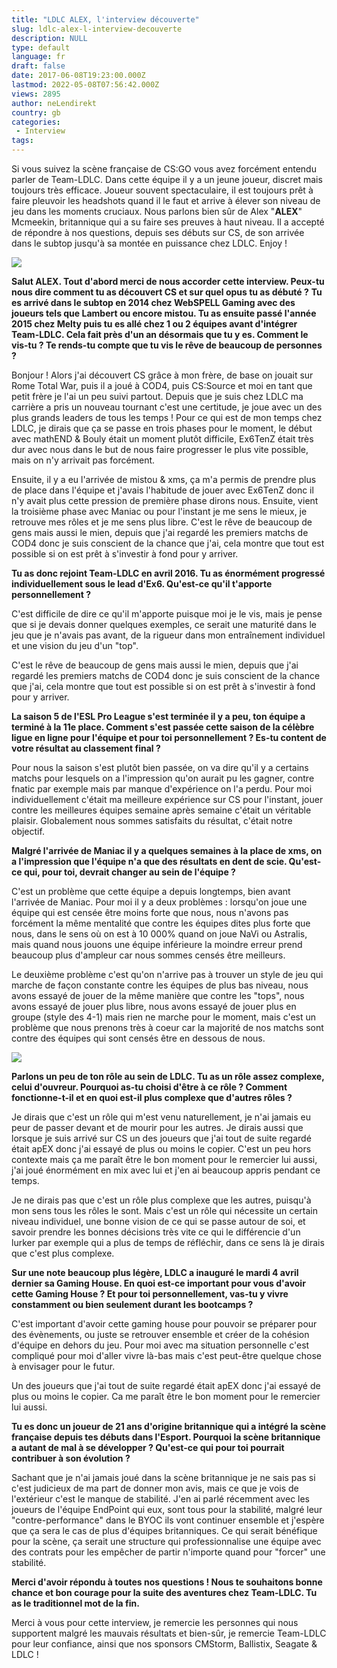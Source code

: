 ```yaml
---
title: "LDLC ALEX, l'interview découverte"
slug: ldlc-alex-l-interview-decouverte
description: NULL
type: default
language: fr
draft: false
date: 2017-06-08T19:23:00.000Z
lastmod: 2022-05-08T07:56:42.000Z
views: 2895
author: neLendirekt
country: gb
categories:
 - Interview
tags:
---
```

Si vous suivez la scène française de CS:GO vous avez forcément entendu parler de Team-LDLC. Dans cette équipe il y a un jeune joueur, discret mais toujours très efficace. Joueur souvent spectaculaire, il est toujours prêt à faire pleuvoir les headshots quand il le faut et arrive à élever son niveau de jeu dans les moments cruciaux. Nous parlons bien sûr de Alex "**ALEX**" Mcmeekin, britannique qui a su faire ses preuves à haut niveau. Il a accepté de répondre à nos questions, depuis ses débuts sur CS, de son arrivée dans le subtop jusqu'à sa montée en puissance chez LDLC. Enjoy !

![](/storage/images/58f14c18e79f1_600px-alex-at-eswc-2016jpeg.jpeg)

**Salut ALEX. Tout d'abord merci de nous accorder cette interview. Peux-tu nous dire comment tu as découvert CS et sur quel opus tu as débuté ?** **Tu es arrivé dans le subtop en 2014 chez WebSPELL Gaming avec des joueurs tels que Lambert ou encore mistou. Tu as ensuite passé l'année 2015 chez Melty puis tu es allé chez 1 ou 2 équipes avant d'intégrer Team-LDLC. Cela fait près d'un an désormais que tu y es. Comment le vis-tu ? Te rends-tu compte que tu vis le rêve de beaucoup de personnes ?**

Bonjour ! Alors j'ai découvert CS grâce à mon frère, de base on jouait sur Rome Total War, puis il a joué à COD4, puis CS:Source et moi en tant que petit frère je l'ai un peu suivi partout. Depuis que je suis chez LDLC ma carrière a pris un nouveau tournant c'est une certitude, je joue avec un des plus grands leaders de tous les temps ! Pour ce qui est de mon temps chez LDLC, je dirais que ça se passe en trois phases pour le moment, le début avec mathEND & Bouly était un moment plutôt difficile, Ex6TenZ était très dur avec nous dans le but de nous faire progresser le plus vite possible, mais on n'y arrivait pas forcément.

Ensuite, il y a eu l'arrivée de mistou & xms, ça m'a permis de prendre plus de place dans l'équipe et j'avais l'habitude de jouer avec Ex6TenZ donc il n'y avait plus cette pression de première phase dirons nous. Ensuite, vient la troisième phase avec Maniac ou pour l'instant je me sens le mieux, je retrouve mes rôles et je me sens plus libre. C'est le rêve de beaucoup de gens mais aussi le mien, depuis que j'ai regardé les premiers matchs de COD4 donc je suis conscient de la chance que j'ai, cela montre que tout est possible si on est prêt à s'investir à fond pour y arriver.

**Tu as donc rejoint Team-LDLC en avril 2016\. Tu as énormément progressé individuellement sous le lead d'Ex6\. Qu'est-ce qu'il t'apporte personnellement ?**

C'est difficile de dire ce qu'il m'apporte puisque moi je le vis, mais je pense que si je devais donner quelques exemples, ce serait une maturité dans le jeu que je n'avais pas avant, de la rigueur dans mon entraînement individuel et une vision du jeu d'un "top". 

C'est le rêve de beaucoup de gens mais aussi le mien, depuis que j'ai regardé les premiers matchs de COD4 donc je suis conscient de la chance que j'ai, cela montre que tout est possible si on est prêt à s'investir à fond pour y arriver. 

**La saison 5 de l'ESL Pro League s'est terminée il y a peu, ton équipe a terminé à la 11e place. Comment s'est passée cette saison de la célèbre ligue en ligne pour l'équipe et pour toi personnellement ? Es-tu content de votre résultat au classement final ?**

Pour nous la saison s'est plutôt bien passée, on va dire qu'il y a certains matchs pour lesquels on a l'impression qu'on aurait pu les gagner, contre fnatic par exemple mais par manque d'expérience on l'a perdu. Pour moi individuellement c'était ma meilleure expérience sur CS pour l'instant, jouer contre les meilleures équipes semaine après semaine c'était un véritable plaisir. Globalement nous sommes satisfaits du résultat, c'était notre objectif.

**Malgré l'arrivée de Maniac il y a quelques semaines à la place de xms, on a l'impression que l'équipe n'a que des résultats en dent de scie. Qu'est-ce qui, pour toi, devrait changer au sein de l'équipe ?**

C'est un problème que cette équipe a depuis longtemps, bien avant l'arrivée de Maniac. Pour moi il y a deux problèmes : lorsqu'on joue une équipe qui est censée être moins forte que nous, nous n'avons pas forcément la même mentalité que contre les équipes dites plus forte que nous, dans le sens où on est à 10 000% quand on joue NaVi ou Astralis, mais quand nous jouons une équipe inférieure la moindre erreur prend beaucoup plus d'ampleur car nous sommes censés être meilleurs. 

Le deuxième problème c'est qu'on n'arrive pas à trouver un style de jeu qui marche de façon constante contre les équipes de plus bas niveau, nous avons essayé de jouer de la même manière que contre les "tops", nous avons essayé de jouer plus libre, nous avons essayé de jouer plus en groupe (style des 4-1) mais rien ne marche pour le moment, mais c'est un problème que nous prenons très à coeur car la majorité de nos matchs sont contre des équipes qui sont censés être en dessous de nous.

![](/storage/images/5939a955bb2d7_14279977986128jpeg.jpeg)

**Parlons un peu de ton rôle au sein de LDLC. Tu as un rôle assez complexe, celui d'ouvreur. Pourquoi as-tu choisi d'être à ce rôle ? Comment fonctionne-t-il et en quoi est-il plus complexe que d'autres rôles ?** 

Je dirais que c'est un rôle qui m'est venu naturellement, je n'ai jamais eu peur de passer devant et de mourir pour les autres. Je dirais aussi que lorsque je suis arrivé sur CS un des joueurs que j'ai tout de suite regardé était apEX donc j'ai essayé de plus ou moins le copier. C'est un peu hors contexte mais ça me paraît être le bon moment pour le remercier lui aussi, j'ai joué énormément en mix avec lui et j'en ai beaucoup appris pendant ce temps. 

Je ne dirais pas que c'est un rôle plus complexe que les autres, puisqu'à mon sens tous les rôles le sont. Mais c'est un rôle qui nécessite un certain niveau individuel, une bonne vision de ce qui se passe autour de soi, et savoir prendre les bonnes décisions très vite ce qui le différencie d'un lurker par exemple qui a plus de temps de réfléchir, dans ce sens là je dirais que c'est plus complexe.

**Sur une note beaucoup plus légère, LDLC a inauguré le mardi 4 avril dernier sa Gaming House. En quoi est-ce important pour vous d'avoir cette Gaming House ? Et pour toi personnellement, vas-tu y vivre constamment ou bien seulement durant les bootcamps ?**

C'est important d'avoir cette gaming house pour pouvoir se préparer pour des évènements, ou juste se retrouver ensemble et créer de la cohésion d'équipe en dehors du jeu. Pour moi avec ma situation personnelle c'est compliqué pour moi d'aller vivre là-bas mais c'est peut-être quelque chose à envisager pour le futur.

Un des joueurs que j'ai tout de suite regardé était apEX donc j'ai essayé de plus ou moins le copier. Ca me paraît être le bon moment pour le remercier lui aussi. 

**Tu es donc un joueur de 21 ans d'origine britannique qui a intégré la scène française depuis tes débuts dans l'Esport. Pourquoi la scène britannique a autant de mal à se développer ? Qu'est-ce qui pour toi pourrait contribuer à son évolution ?**

Sachant que je n'ai jamais joué dans la scène britannique je ne sais pas si c'est judicieux de ma part de donner mon avis, mais ce que je vois de l'extérieur c'est le manque de stabilité. J'en ai parlé récemment avec les joueurs de l'équipe EndPoint qui eux, sont tous pour la stabilité, malgré leur "contre-performance" dans le BYOC ils vont continuer ensemble et j'espère que ça sera le cas de plus d'équipes britanniques. Ce qui serait bénéfique pour la scène, ça serait une structure qui professionnalise une équipe avec des contrats pour les empêcher de partir n'importe quand pour "forcer" une stabilité.

**Merci d'avoir répondu à toutes nos questions ! Nous te souhaitons bonne chance et bon courage pour la suite des aventures chez Team-LDLC. Tu as le traditionnel mot de la fin.**

Merci à vous pour cette interview, je remercie les personnes qui nous supportent malgré les mauvais résultats et bien-sûr, je remercie Team-LDLC pour leur confiance, ainsi que nos sponsors CMStorm, Ballistix, Seagate & LDLC !
